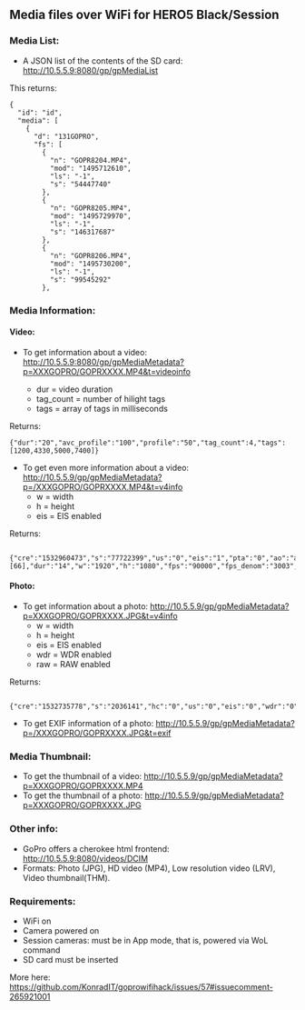 ## Media files over WiFi for HERO5 Black/Session

### Media List:

* A JSON list of the contents of the SD card: http://10.5.5.9:8080/gp/gpMediaList

This returns:

```
{
  "id": "id",
  "media": [
    {
      "d": "131GOPRO",
      "fs": [
        {
          "n": "GOPR8204.MP4",
          "mod": "1495712610",
          "ls": "-1",
          "s": "54447740"
        },
        {
          "n": "GOPR8205.MP4",
          "mod": "1495729970",
          "ls": "-1",
          "s": "146317687"
        },
        {
          "n": "GOPR8206.MP4",
          "mod": "1495730200",
          "ls": "-1",
          "s": "99545292"
        },
```

### Media Information:

#### Video:

* To get information about a video: http://10.5.5.9:8080/gp/gpMediaMetadata?p=XXXGOPRO/GOPRXXXX.MP4&t=videoinfo

	* dur = video duration
	* tag_count = number of hilight tags
	* tags = array of tags in milliseconds

Returns:

```
{"dur":"20","avc_profile":"100","profile":"50","tag_count":4,"tags":[1200,4330,5000,7400]}

```

* To get even more information about a video: http://10.5.5.9/gp/gpMediaMetadata?p=/XXXGOPRO/GOPRXXXX.MP4&t=v4info
	* w = width
	* h = height
	* eis = EIS enabled
	
Returns:

```

{"cre":"1532960473","s":"77722399","us":"0","eis":"1","pta":"0","ao":"auto","tr":"0","mp":"0","gumi":"626e8c5bcde3c8ba1aa1c7220f811b5e","ls":"4601641","cl":"0","hc":"1","hi":[66],"dur":"14","w":"1920","h":"1080","fps":"90000","fps_denom":"3003","prog":"1","subsample":"0"}

```
#### Photo:

* To get information about a photo: http://10.5.5.9/gp/gpMediaMetadata?p=XXXGOPRO/GOPRXXXX.JPG&t=v4info
	* w = width
	* h = height
	* eis = EIS enabled
	* wdr = WDR enabled
	* raw = RAW enabled
	
Returns:

```

{"cre":"1532735778","s":"2036141","hc":"0","us":"0","eis":"0","wdr":"0","raw":"0","tr":"0","gumi":"30029ffca2fb9f9a005f4cf424e6c662","w":"4000","h":"3000"}

```
* To get EXIF information of a photo: http://10.5.5.9/gp/gpMediaMetadata?p=/XXXGOPRO/GOPRXXXX.JPG&t=exif

### Media Thumbnail:

* To get the thumbnail of a video: http://10.5.5.9/gp/gpMediaMetadata?p=XXXGOPRO/GOPRXXXX.MP4
* To get the thumbnail of a photo: http://10.5.5.9/gp/gpMediaMetadata?p=XXXGOPRO/GOPRXXXX.JPG

### Other info:

* GoPro offers a cherokee html frontend: http://10.5.5.9:8080/videos/DCIM
* Formats: Photo (JPG), HD video (MP4), Low resolution video (LRV), Video thumbnail(THM).

### Requirements:

* WiFi on
* Camera powered on
* Session cameras: must be in App mode, that is, powered via WoL command
* SD card must be inserted

More here: 
https://github.com/KonradIT/goprowifihack/issues/57#issuecomment-265921001
